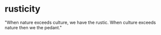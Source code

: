 # rusticity
"When nature exceeds culture, we have the rustic. When culture exceeds nature then we the pedant."

